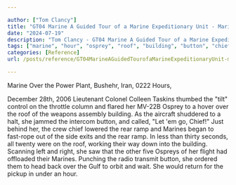 ```yaml
---

author: ["Tom Clancy"]
title: "GT04 Marine A Guided Tour of a Marine Expeditionary Unit - Marine_split_184.html"
date: "2024-07-19"
description: "Tom Clancy - GT04 Marine A Guided Tour of a Marine Expeditionary Unit"
tags: ["marine", "hour", "osprey", "roof", "building", "button", "chief", "rear", "ramp", "power", "plant", "bushehr", "iran", "december", "lieutenant", "colonel", "colleen", "taskins", "thumbed", "tilt", "control", "throttle", "column", "flared", "hover"]
categories: [Reference]
url: /posts/reference/GT04MarineAGuidedTourofaMarineExpeditionaryUnit-marinesplit184html

---
```



Marine
Over the Power Plant, Bushehr, Iran, 0222 Hours,
  December 28th, 2006
Lieutenant Colonel Colleen Taskins thumbed the "tilt" control on the throttle column and flared her MV-22B Osprey to a hover over the roof of the weapons assembly building. As the aircraft shuddered to a halt, she jammed the intercom button, and called, "Let 'em go, Chief!" Just behind her, the crew chief lowered the rear ramp and Marines began to fast-rope out of the side exits and the rear ramp. In less than thirty seconds, all twenty were on the roof, working their way down into the building. Scanning left and right, she saw that the other five Ospreys of her flight had offloaded their Marines. Punching the radio transmit button, she ordered them to head back over the Gulf to orbit and wait. She would return for the pickup in under an hour.
